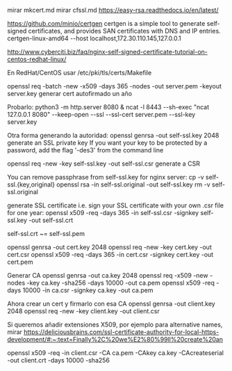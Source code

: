 mirar mkcert.md
mirar cfssl.md
https://easy-rsa.readthedocs.io/en/latest/

https://github.com/minio/certgen
certgen is a simple tool to generate self-signed certificates, and provides SAN certificates with DNS and IP entries.
certgen-linux-amd64 --host localhost,172.30.110.145,127.0.0.1

http://www.cyberciti.biz/faq/nginx-self-signed-certificate-tutorial-on-centos-redhat-linux/

En RedHat/CentOS usar
/etc/pki/tls/certs/Makefile


openssl req -batch -new -x509 -days 365 -nodes -out server.pem -keyout server.key
  generar cert autofirmado un año

Probarlo:
python3 -m http.server 8080 &  ncat -l 8443 --sh-exec "ncat 127.0.0.1 8080" --keep-open --ssl --ssl-cert server.pem --ssl-key server.key


Otra forma generando la autoridad:
openssl genrsa -out self-ssl.key 2048
  generate an SSL private key
  If you want your key to be protected by a password, add the flag '-des3' from the command line

openssl req -new -key self-ssl.key -out self-ssl.csr
  generate a CSR

You can remove passphrase from self-ssl.key for nginx server:
  cp -v self-ssl.{key,original}
  openssl rsa -in self-ssl.original -out self-ssl.key
  rm -v self-ssl.original

generate SSL certificate i.e. sign your SSL certificate with your own .csr file for one year:
  openssl x509 -req -days 365 -in self-ssl.csr -signkey self-ssl.key -out self-ssl.crt


self-ssl.crt ~= self-ssl.pem


openssl genrsa -out cert.key 2048
openssl req -new -key cert.key -out cert.csr
openssl x509 -req -days 365 -in cert.csr -signkey cert.key -out cert.pem


Generar CA
openssl genrsa -out ca.key 2048
openssl req -x509 -new -nodes -key ca.key -sha256 -days 10000 -out ca.pem
openssl x509 -req -days 10000 -in ca.csr -signkey ca.key -out ca.pem

Ahora crear un cert y firmarlo con esa CA
openssl genrsa -out client.key 2048
openssl req -new -key client.key -out client.csr

Si queremos añadir extensiones X509, por ejemplo para alternative names, mirar https://deliciousbrains.com/ssl-certificate-authority-for-local-https-development/#:~:text=Finally%2C%20we%E2%80%99ll%20create%20an

openssl x509 -req -in client.csr -CA ca.pem -CAkey ca.key -CAcreateserial -out client.crt -days 10000 -sha256
